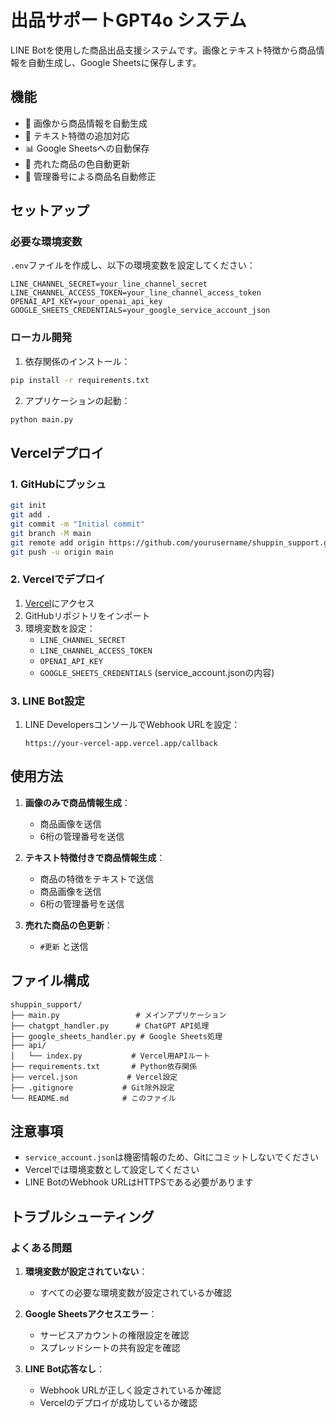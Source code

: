 # 出品サポートGPT4o システム

LINE Botを使用した商品出品支援システムです。画像とテキスト特徴から商品情報を自動生成し、Google Sheetsに保存します。

## 機能

- 📸 画像から商品情報を自動生成
- 📝 テキスト特徴の追加対応
- 📊 Google Sheetsへの自動保存
- 🎨 売れた商品の色自動更新
- 🔢 管理番号による商品名自動修正

## セットアップ

### 必要な環境変数

`.env`ファイルを作成し、以下の環境変数を設定してください：

```env
LINE_CHANNEL_SECRET=your_line_channel_secret
LINE_CHANNEL_ACCESS_TOKEN=your_line_channel_access_token
OPENAI_API_KEY=your_openai_api_key
GOOGLE_SHEETS_CREDENTIALS=your_google_service_account_json
```

### ローカル開発

1. 依存関係のインストール：
```bash
pip install -r requirements.txt
```

2. アプリケーションの起動：
```bash
python main.py
```

## Vercelデプロイ

### 1. GitHubにプッシュ

```bash
git init
git add .
git commit -m "Initial commit"
git branch -M main
git remote add origin https://github.com/yourusername/shuppin_support.git
git push -u origin main
```

### 2. Vercelでデプロイ

1. [Vercel](https://vercel.com)にアクセス
2. GitHubリポジトリをインポート
3. 環境変数を設定：
   - `LINE_CHANNEL_SECRET`
   - `LINE_CHANNEL_ACCESS_TOKEN`
   - `OPENAI_API_KEY`
   - `GOOGLE_SHEETS_CREDENTIALS` (service_account.jsonの内容)

### 3. LINE Bot設定

1. LINE DevelopersコンソールでWebhook URLを設定：
   ```
   https://your-vercel-app.vercel.app/callback
   ```

## 使用方法

1. **画像のみで商品情報生成**：
   - 商品画像を送信
   - 6桁の管理番号を送信

2. **テキスト特徴付きで商品情報生成**：
   - 商品の特徴をテキストで送信
   - 商品画像を送信
   - 6桁の管理番号を送信

3. **売れた商品の色更新**：
   - `#更新` と送信

## ファイル構成

```
shuppin_support/
├── main.py                 # メインアプリケーション
├── chatgpt_handler.py      # ChatGPT API処理
├── google_sheets_handler.py # Google Sheets処理
├── api/
│   └── index.py           # Vercel用APIルート
├── requirements.txt       # Python依存関係
├── vercel.json           # Vercel設定
├── .gitignore           # Git除外設定
└── README.md            # このファイル
```

## 注意事項

- `service_account.json`は機密情報のため、Gitにコミットしないでください
- Vercelでは環境変数として設定してください
- LINE BotのWebhook URLはHTTPSである必要があります

## トラブルシューティング

### よくある問題

1. **環境変数が設定されていない**：
   - すべての必要な環境変数が設定されているか確認

2. **Google Sheetsアクセスエラー**：
   - サービスアカウントの権限設定を確認
   - スプレッドシートの共有設定を確認

3. **LINE Bot応答なし**：
   - Webhook URLが正しく設定されているか確認
   - Vercelのデプロイが成功しているか確認 